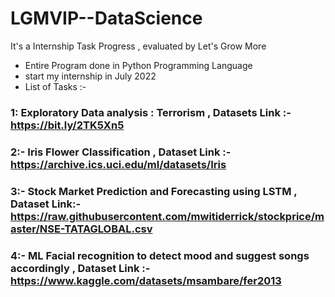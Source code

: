 # LGMVIP--DataScience
It's a Internship Task Progress , evaluated by Let's Grow More
- Entire Program done in Python Programming Language
- start my internship in July 2022
- List of Tasks :- 

### 1: Exploratory Data analysis : Terrorism , Datasets Link :- https://bit.ly/2TK5Xn5
### 2:- Iris Flower Classification , Dataset Link :- https://archive.ics.uci.edu/ml/datasets/Iris
### 3:- Stock Market Prediction and Forecasting using LSTM , Dataset Link:-https://raw.githubusercontent.com/mwitiderrick/stockprice/master/NSE-TATAGLOBAL.csv
### 4:- ML Facial recognition to detect mood and suggest songs accordingly , Dataset Link :- https://www.kaggle.com/datasets/msambare/fer2013
